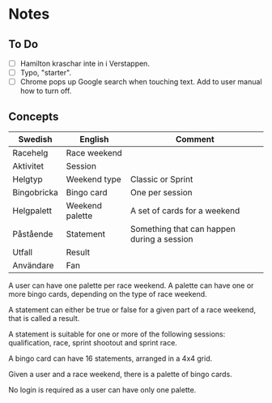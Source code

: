 # Notes

## To Do

- [ ] Hamilton kraschar inte in i Verstappen.
- [ ] Typo, "starter".
- [ ] Chrome pops up Google search when touching text. Add to user manual how to turn off.

## Concepts

| Swedish     | English         | Comment                                    |
|-------------|-----------------|--------------------------------------------|
| Racehelg    | Race weekend    |                                            |
| Aktivitet   | Session         |                                            |
| Helgtyp     | Weekend type    | Classic or Sprint                          |
| Bingobricka | Bingo card      | One per session                            |
| Helgpalett  | Weekend palette | A set of cards for a weekend               |
| Påstående   | Statement       | Something that can happen during a session |
| Utfall      | Result          |                                            |
| Användare   | Fan             |                                            |

A user can have one palette per race weekend.
A palette can have one or more bingo cards,
depending on the type of race weekend.

A statement can either be true or false for a given
part of a race weekend, that is called a result.

A statement is suitable for one or more of the following sessions:
qualification, race, sprint shootout and sprint race.

A bingo card can have 16 statements, arranged in a
4x4 grid.

Given a user and a race weekend, there is a palette of bingo cards.

No login is required as a user can have only one palette. 
